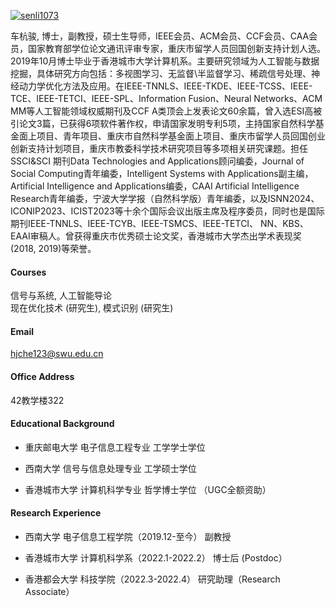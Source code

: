 

[![senli1073](https://img.shields.io/badge/senli1073-github-blue?logo=github)](https://github.com/senli1073)

车杭骏, 博士，副教授，硕士生导师，IEEE会员、ACM会员、CCF会员、CAA会员，国家教育部学位论文通讯评审专家，重庆市留学人员回国创新支持计划人选。2019年10月博士毕业于香港城市大学计算机系。主要研究领域为人工智能与数据挖掘，具体研究方向包括：多视图学习、无监督\半监督学习、稀疏信号处理、神经动力学优化方法及应用。在IEEE-TNNLS、IEEE-TKDE、IEEE-TCSS、IEEE-TCE、IEEE-TETCI、IEEE-SPL、Information Fusion、Neural Networks、ACM MM等人工智能领域权威期刊及CCF A类顶会上发表论文60余篇，曾入选ESI高被引论文3篇，已获得6项软件著作权，申请国家发明专利5项，主持国家自然科学基金面上项目、青年项目、重庆市自然科学基金面上项目、重庆市留学人员回国创业创新支持计划项目，重庆市教委科学技术研究项目等多项相关研究课题。担任SSCI&SCI 期刊Data Technologies and Applications顾问编委，Journal of Social Computing青年编委，Intelligent Systems with Applications副主编，Artificial Intelligence and Applications编委，CAAI Artificial Intelligence Research青年编委，宁波大学学报（自然科学版）青年编委，以及ISNN2024、ICONIP2023、ICIST2023等十余个国际会议出版主席及程序委员，同时也是国际期刊IEEE-TNNLS、IEEE-TCYB、IEEE-TSMCS、IEEE-TETCI、 NN、KBS、EAAI审稿人。曾获得重庆市优秀硕士论文奖，香港城市大学杰出学术表现奖(2018, 2019)等荣誉。

#### Courses
信号与系统, 人工智能导论\
现在优化技术 (研究生), 模式识别 (研究生)

#### Email
hjche123@swu.edu.cn

#### Office Address
42教学楼322

#### Educational Background
- 重庆邮电大学       电子信息工程专业      工学学士学位

- 西南大学      信号与信息处理专业      工学硕士学位

- 香港城市大学      计算机科学专业      哲学博士学位 （UGC全额资助）
#### Research Experience
- 西南大学     电子信息工程学院（2019.12-至今）  副教授

- 香港城市大学     计算机科学系（2022.1-2022.2）     博士后 (Postdoc）

- 香港都会大学     科技学院（2022.3-2022.4）       研究助理（Research Associate）

